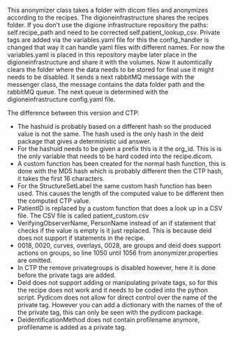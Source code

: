 This anonymizer class takes a folder with dicom files and anonymizes according to the recipes. The digioneinfrastructure shares the recipes folder. If you don't use the digione infrastructure repository the paths: self.recipe_path and need to be corrected self.patient_lookup_csv.  Private tags are added via the variables.yaml file for this the config_handler is changed that way it can handle yaml files with different names. For now the variables.yaml is placed in this repository maybe later place in the digioneinfrastructure and share it with the volumes. Now it automtically clears the folder where the data needs to be stored for final use it might needs to be disabled. It sends a next rabbitMQ message with the messenger class, the message contains the data folder path and the rabbitMQ queue. The next queue is determined with the digioneinfrastructure config.yaml file.


The difference between this version and CTP:
- The hashuid is probably based on a different hash so the produced value is not the same. The hash used is the only hash in the deid package that gives a deterministic uid answer.
- For the hashuid needs to be given a prefix this is it the org_id. This is is the only variable that needs to be hard coded into the recipe.dicom.
- A custom function has been created for the normal hash function, this is done with the MD5 hash which is probably different then the CTP hash, it takes the first 16 characters.
- For the StructureSetLabel the same custom hash function has been used. This causes the length of the computed value to be different then the computed CTP value.
- PatientID is replaced by a custom function that does a look up in a CSV file. The CSV file is called patient_custom.csv
- VerifyingObserverName, PersonName instead of an if statement that checks if the value is empty is it just replaced. This is because deid does not support if statements in the recipe.
- 0018, 0020, curves, overlays, 0028, are groups and deid does support actions on groups, so line 1050 until 1056 from anonymizer.properties are omitted.
- In CTP the remove privategroups is disabled however, here it is done before the private tags are added.
- Deid does not support adding or manipulating private tags, so for this the recipe does not work and it needs to be coded into the python script. Pydicom does not allow for direct control over the name of the private tag. However you can add a dictionary with the names of the of the private tag, this can only be seen with the pydicom package.
- DeidentificationMethod does not contain profilename anymore, profilename is added as a private tag.

